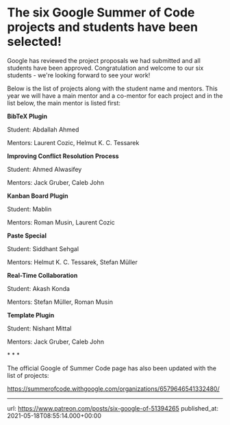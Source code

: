 # The six Google Summer of Code projects and students have been selected!

Google has reviewed the project proposals we had submitted and all students have been approved. Congratulation and welcome to our six students - we're looking forward to see your work!

Below is the list of projects along with the student name and mentors. This year we will have a main mentor and a co-mentor for each project and in the list below, the main mentor is listed first:

**BibTeX Plugin**

Student: Abdallah Ahmed

Mentors: Laurent Cozic, Helmut K. C. Tessarek

**Improving Conflict Resolution Process**

Student: Ahmed Alwasifey

Mentors: Jack Gruber, Caleb John

**Kanban Board Plugin**

Student: Mablin

Mentors: Roman Musin, Laurent Cozic

**Paste Special**

Student: Siddhant Sehgal

Mentors: Helmut K. C. Tessarek, Stefan Müller

**Real-Time Collaboration**

Student: Akash Konda

Mentors: Stefan Müller, Roman Musin

**Template Plugin**

Student: Nishant Mittal

Mentors: Jack Gruber, Caleb John

\* \* \*

The official Google of Summer Code page has also been updated with the list of projects:

https://summerofcode.withgoogle.com/organizations/6579646541332480/

* * *

url: https://www.patreon.com/posts/six-google-of-51394265
published_at: 2021-05-18T08:55:14.000+00:00